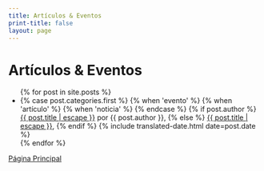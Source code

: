 ```yaml
---
title: Artículos & Eventos
print-title: false
layout: page
---
```


# Artículos & Eventos

<ul>
  {% for post in site.posts %}
<li>
  {% case post.categories.first %}
    {% when 'evento' %}
     <span class="glyphicon glyphicon-calendar" aria-hidden="true"></span>
    {% when 'artículo' %}
     <span class="glyphicon glyphicon-education" aria-hidden="true"></span>
    {% when 'noticia' %}
     <span class="glyphicon glyphicon-pencil" aria-hidden="true"></span>
  {% endcase %}
    {% if post.author %}
	  <a class="post-link" href="{{ post.url | relative_url }}">{{ post.title | escape }}</a>
	   por {{ post.author }},
	{% else %}
	  <a class="post-link" href="{{ post.url | relative_url }}">{{ post.title | escape }}</a>,
	{% endif %}
	<span class="post-meta">{% include translated-date.html date=post.date %}</span>
    </li>
  {% endfor %}
</ul>

<p class="text-center">
<a class="btn btn-primary btn-lg" href="index.html" role="button">Página Principal</a>
</p>
